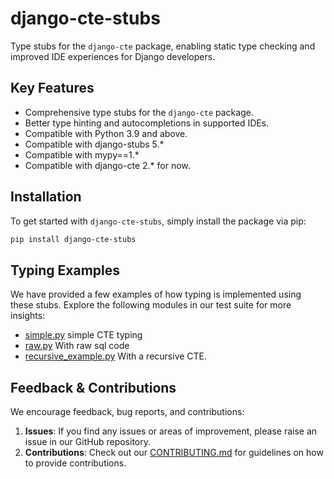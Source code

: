 # django-cte-stubs

Type stubs for the `django-cte` package,
enabling static type checking and improved IDE experiences for Django developers.

## Key Features

- Comprehensive type stubs for the `django-cte` package.
- Better type hinting and autocompletions in supported IDEs.
- Compatible with Python 3.9 and above.
- Compatible with django-stubs 5.*
- Compatible with mypy==1.*
- Compatible with django-cte 2.* for now.

## Installation

To get started with `django-cte-stubs`, simply install the package via pip:

```bash
pip install django-cte-stubs
```


## Typing Examples

We have provided a few examples of how typing is implemented using these stubs. Explore the following modules in our test suite for more insights:

- [simple.py](./tests/project/examples/simple.py) simple CTE typing
- [raw.py](./tests/project/examples/raw.py) With raw sql code
- [recursive_example.py](./tests/project/tests/recursive_example.py) With a recursive CTE.

## Feedback & Contributions

We encourage feedback, bug reports, and contributions:

1. **Issues**: If you find any issues or areas of improvement, please raise an issue in our GitHub repository.
2. **Contributions**: Check out our [CONTRIBUTING.md](./CONTRIBUTING.md) for guidelines on how to provide contributions.
